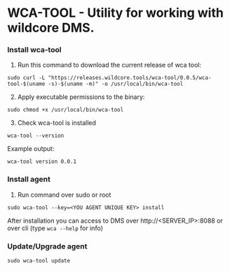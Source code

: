 # WCA-TOOL - Utility for working with wildcore DMS.

### Install wca-tool
1. Run this command to download the current release of wca tool:
```shell
sudo curl -L "https://releases.wildcore.tools/wca-tool/0.0.5/wca-tool-$(uname -s)-$(uname -m)" -o /usr/local/bin/wca-tool
```
2. Apply executable permissions to the binary: 
```shell
sudo chmod +x /usr/local/bin/wca-tool
```
3. Check wca-tool is installed
```shell 
wca-tool --version
```
Example output:
```shell
wca-tool version 0.0.1 
```

### Install agent 
1. Run command over sudo or root   
```shell
sudo wca-tool --key=<YOU AGENT UNIQUE KEY> install
```
After installation you can access to DMS over http://<SERVER_IP>:8088 or over cli (type `wca --help` for info)


### Update/Upgrade agent 
```shell
sudo wca-tool update 
```
